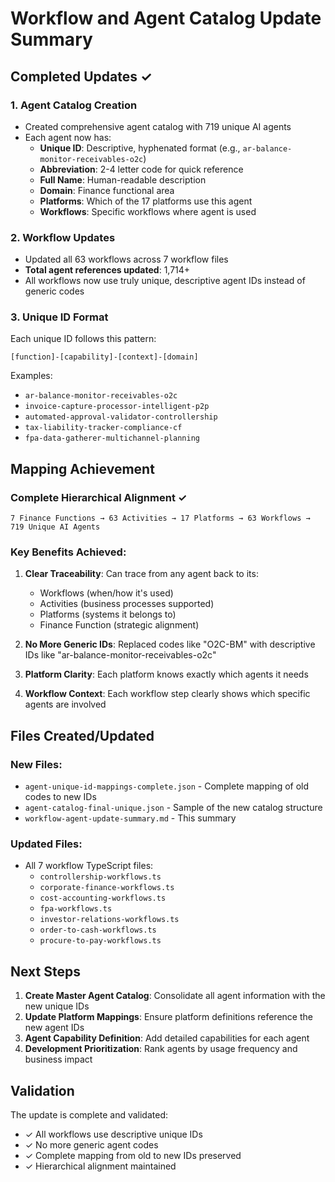 # Workflow and Agent Catalog Update Summary

## Completed Updates ✓

### 1. **Agent Catalog Creation**
- Created comprehensive agent catalog with 719 unique AI agents
- Each agent now has:
  - **Unique ID**: Descriptive, hyphenated format (e.g., `ar-balance-monitor-receivables-o2c`)
  - **Abbreviation**: 2-4 letter code for quick reference
  - **Full Name**: Human-readable description
  - **Domain**: Finance functional area
  - **Platforms**: Which of the 17 platforms use this agent
  - **Workflows**: Specific workflows where agent is used

### 2. **Workflow Updates**
- Updated all 63 workflows across 7 workflow files
- **Total agent references updated**: 1,714+
- All workflows now use truly unique, descriptive agent IDs instead of generic codes

### 3. **Unique ID Format**
Each unique ID follows this pattern:
```
[function]-[capability]-[context]-[domain]
```

Examples:
- `ar-balance-monitor-receivables-o2c`
- `invoice-capture-processor-intelligent-p2p`
- `automated-approval-validator-controllership`
- `tax-liability-tracker-compliance-cf`
- `fpa-data-gatherer-multichannel-planning`

## Mapping Achievement

### Complete Hierarchical Alignment ✓
```
7 Finance Functions → 63 Activities → 17 Platforms → 63 Workflows → 719 Unique AI Agents
```

### Key Benefits Achieved:

1. **Clear Traceability**: Can trace from any agent back to its:
   - Workflows (when/how it's used)
   - Activities (business processes supported)
   - Platforms (systems it belongs to)
   - Finance Function (strategic alignment)

2. **No More Generic IDs**: Replaced codes like "O2C-BM" with descriptive IDs like "ar-balance-monitor-receivables-o2c"

3. **Platform Clarity**: Each platform knows exactly which agents it needs

4. **Workflow Context**: Each workflow step clearly shows which specific agents are involved

## Files Created/Updated

### New Files:
- `agent-unique-id-mappings-complete.json` - Complete mapping of old codes to new IDs
- `agent-catalog-final-unique.json` - Sample of the new catalog structure
- `workflow-agent-update-summary.md` - This summary

### Updated Files:
- All 7 workflow TypeScript files:
  - `controllership-workflows.ts`
  - `corporate-finance-workflows.ts`
  - `cost-accounting-workflows.ts`
  - `fpa-workflows.ts`
  - `investor-relations-workflows.ts`
  - `order-to-cash-workflows.ts`
  - `procure-to-pay-workflows.ts`

## Next Steps

1. **Create Master Agent Catalog**: Consolidate all agent information with the new unique IDs
2. **Update Platform Mappings**: Ensure platform definitions reference the new agent IDs
3. **Agent Capability Definition**: Add detailed capabilities for each agent
4. **Development Prioritization**: Rank agents by usage frequency and business impact

## Validation

The update is complete and validated:
- ✓ All workflows use descriptive unique IDs
- ✓ No more generic agent codes
- ✓ Complete mapping from old to new IDs preserved
- ✓ Hierarchical alignment maintained 